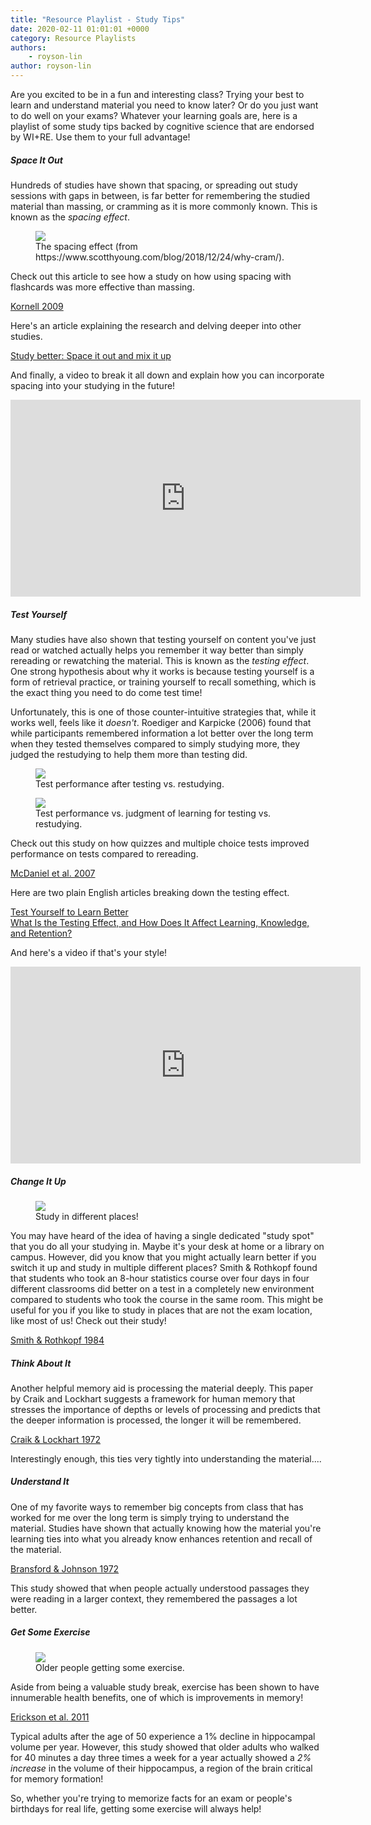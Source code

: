 ```yaml
---
title: "Resource Playlist - Study Tips"
date: 2020-02-11 01:01:01 +0000
category: Resource Playlists
authors: 
    - royson-lin
author: royson-lin
---
```


Are you excited to be in a fun and interesting class? Trying your best to learn and understand material you need to know later? Or do you just want to do well on your exams? Whatever your learning goals are, here is a playlist of some study tips backed by cognitive science that are endorsed by WI+RE. Use them to your full advantage!

<div class="card-deck mt-3">
    <div class="card">
        <div class="card-body">
            <h5 class="card-title">Space It Out</h5>
	    <p class="card-text">Hundreds of studies have shown that spacing, or spreading out study sessions with gaps in between, is far better for remembering the studied material than massing, or cramming as it is more commonly known. This is known as the <i>spacing effect</i>.</p>
		<div class="text-center pt-3">
		<figure class="figure border border-primary shadow mt-3">
			<img src="{{ '/assets/images/study-tips/spacing.png' | relative_url }}" class="figure-img img-fluid rounded">
			<figcaption class="figure-caption text-right">The spacing effect (from https://www.scotthyoung.com/blog/2018/12/24/why-cram/).</figcaption>
		</figure>
		</div>
            <p class="card-text">Check out this article to see how a study on how using spacing with flashcards was more effective than massing.</p>
            <div class="text-center pt-3">
	    	 <a href="https://search.proquest.com/psycinfo/docview/742972135/5B61771A0A56494BPQ/1?accountid=14512" class="btn btn-primary" target="_blank">Kornell 2009</a>
            </div>
		<p class="card-text">Here's an article explaining the research and delving deeper into other studies.</p>
	    <div class="text-center pt-3">
                 <a href="http://www.psychologytoday.com/blog/everybody-is-stupid-except-you/201009/study-better-space-it-out-and-mix-it" class="btn btn-primary" target="_blank">Study better: Space it out and mix it up</a>
            </div>
	    <p class="card-text">And finally, a video to break it all down and explain how you can incorporate spacing into your studying in the future!</p>
		<div class="text-center pt-3">
			<iframe width="560" height="315" src="https://www.youtube.com/embed/cVf38y07cfk" frameborder="0" allow="accelerometer; autoplay; encrypted-media; gyroscope; picture-in-picture" allowfullscreen></iframe>
		</div>
        </div>
    </div>
</div>

<div class="card-deck mt-3">
    <div class="card">
        <div class="card-body">
            <h5 class="card-title">Test Yourself</h5>
	    <p class="card-text">Many studies have also shown that testing yourself on content you've just read or watched actually helps you remember it way better than simply rereading or rewatching the material. This is known as the <i>testing effect</i>. One strong hypothesis about why it works is because testing yourself is a form of retrieval practice, or training yourself to recall something, which is the exact thing you need to do come test time!</p>
		<p class="card-text">Unfortunately, this is one of those counter-intuitive strategies that, while it works well, feels like it <i>doesn't</i>. Roediger and Karpicke (2006) found that while participants remembered information a lot better over the long term when they tested themselves compared to simply studying more, they judged the restudying to help them more than testing did.</p>
		<div class="text-center pt-3">
		<figure class="figure border border-primary shadow mt-3">
			<img src="{{ '/assets/images/study-tips/testing-vs-restudying.png' | relative_url }}" class="figure-img img-fluid rounded">
			<figcaption class="figure-caption text-right">Test performance after testing vs. restudying.</figcaption>
		</figure>
		<figure class="figure border border-primary shadow mt-3">
			<img src="{{ '/assets/images/study-tips/testing-performance-vs-jol.png' | relative_url }}" class="figure-img img-fluid rounded">
			<figcaption class="figure-caption text-right">Test performance vs. judgment of learning for testing vs. restudying.</figcaption>
		</figure>
		</div>
		<p class="card-text">Check out this study on how quizzes and multiple choice tests improved performance on tests compared to rereading.</p>
            <div class="text-center pt-3">
	    	 <a href="http://dx.doi.org/10.1080/09541440701326154" class="btn btn-primary" target="_blank">McDaniel et al. 2007</a>
            </div>
            <p class="card-text">Here are two plain English articles breaking down the testing effect.</p>
            <div class="text-center pt-3">
	     	 <a href="https://www.psychologytoday.com/us/blog/ulterior-motives/201108/test-yourself-learn-better" class="btn btn-primary" target="_blank">Test Yourself to Learn Better</a>
		</div>
		<div class="text-center pt-3">
		 <a href="https://knowledgeplus.nejm.org/blog/what-is-the-testing-effect-and-how-does-it-affect-learning-knowledge-and-retention/" class="btn btn-primary" target="_blank">What Is the Testing Effect, and How Does It Affect Learning, Knowledge, and Retention?</a>
            </div>
	    <p class="card-text">And here's a video if that's your style!</p>
	    <div class="text-center pt-3">
                 <iframe width="560" height="315" src="https://www.youtube.com/embed/_wqG7g1kZUo" frameborder="0" allow="accelerometer; autoplay; encrypted-media; gyroscope; picture-in-picture" allowfullscreen></iframe>
            </div>
        </div>
    </div>
</div>

<div class="card-deck mt-3">
    <div class="card">
        <div class="card-body">
            <h5 class="card-title">Change It Up</h5>
		<div class="text-center pt-3">
			<figure class="figure border border-primary shadow mt-3">
				<img src="{{ '/assets/images/study-tips/study-in-different-places.gif' | relative_url }}" class="figure-img img-fluid rounded">
				<figcaption class="figure-caption text-right">Study in different places!</figcaption>
			</figure>
		</div>
            <p class="card-text">You may have heard of the idea of having a single dedicated "study spot" that you do all your studying in. Maybe it's your desk at home or a library on campus. However, did you know that you might actually learn better if you switch it up and study in multiple different places? Smith & Rothkopf found that students who took an 8-hour statistics course over four days in four different classrooms did better on a test in a completely new environment compared to students who took the course in the same room. This might be useful for you if you like to study in places that are not the exam location, like most of us!  Check out their study!</p>
	    <div class="text-center pt-3">
	    	 <a href="http://people.tamu.edu/~stevesmith/SmithMemory/SmithRothkopf1984.pdf" class="btn btn-primary" target="_blank">Smith & Rothkopf 1984</a>
            </div>
        </div>
    </div>
    <div class="card">
        <div class="card-body">
            <h5 class="card-title">Think About It</h5>
            <p class="card-text">Another helpful memory aid is processing the material deeply. This paper by Craik and Lockhart suggests a framework for human memory that stresses the importance of depths or levels of processing and predicts that the deeper information is processed, the longer it will be remembered.</p>
			<div class="text-center pt-3">
            	<a href="https://www.sciencedirect.com/science/article/pii/S002253717280001X" class="btn btn-primary" target="_blank">Craik & Lockhart 1972</a>
            </div>
	    <p class="card-text">Interestingly enough, this ties very tightly into understanding the material....</p>
        </div>
    </div>
</div>

<div class="card-deck mt-3">
    <div class="card">
        <div class="card-body">
            <h5 class="card-title">Understand It</h5>
            <p class="card-text">One of my favorite ways to remember big concepts from class that has worked for me over the long term is simply trying to understand the material. Studies have shown that actually knowing how the material you're learning ties into what you already know enhances retention and recall of the material.</p>
            <div class="text-center pt-3">
                 <a href="https://msu.edu/~ema/802/Ch6-Memory/2/BransfordJohnson72.pdf" class="btn btn-primary" target="_blank">Bransford & Johnson 1972</a>
            </div>
            <p class="card-text">This study showed that when people actually understood passages they were reading in a larger context, they remembered the passages a lot better.</p>
        </div>
    </div>
</div>

<div class="card-deck mt-3">
    <div class="card">
        <div class="card-body">
            <h5 class="card-title">Get Some Exercise</h5>
		<div class="text-center pt-3">
			<figure class="figure border border-primary shadow mt-3">
				<img src="{{ '/assets/images/study-tips/old-people-walking.png' | relative_url }}" class="figure-img img-fluid rounded">
				<figcaption class="figure-caption text-right">Older people getting some exercise.</figcaption>
			</figure>
		</div>
            <p class="card-text">Aside from being a valuable study break, exercise has been shown to have innumerable health benefits, one of which is improvements in memory!</p>
            <div class="text-center pt-3">
                 <a href="https://www.pnas.org/content/108/7/3017" class="btn btn-primary" target="_blank">Erickson et al. 2011</a>
            </div>
            <p class="card-text">Typical adults after the age of 50 experience a 1% decline in hippocampal volume per year. However, this study showed that older adults who walked for 40 minutes a day three times a week for a year actually showed a <i>2% increase</i> in the volume of their hippocampus, a region of the brain critical for memory formation!</p>
            <p class="card-text">So, whether you're trying to memorize facts for an exam or people's birthdays for real life, getting some exercise will always help!</p>
        </div>
    </div>
</div>
